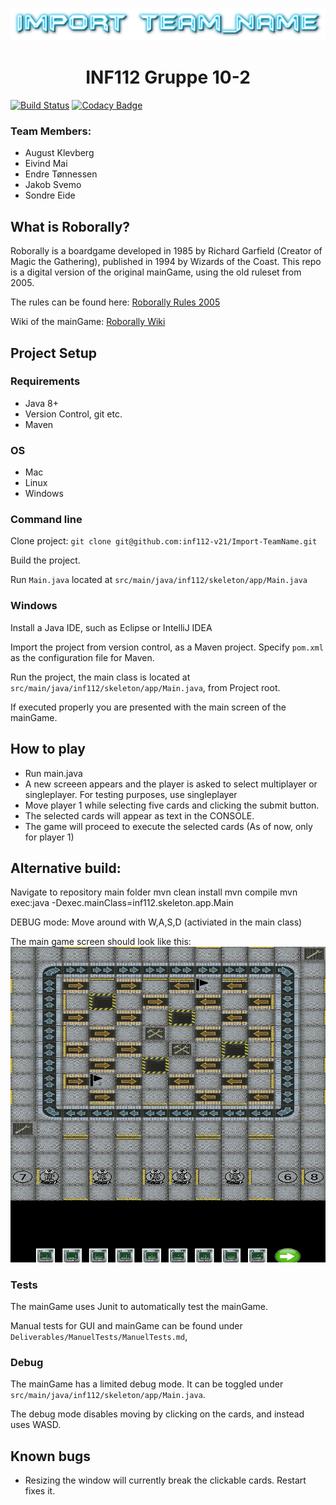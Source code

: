 
![](assets/Images/readme/GroupNameNeon.png)

<h1 align="center">INF112 Gruppe 10-2</h1>




[![Build Status](https://travis-ci.com/inf112-v21/Import-TeamName.svg?branch=master)](https://travis-ci.com/inf112-v21/Import-TeamName)
[![Codacy Badge](https://app.codacy.com/project/badge/Grade/bd568ead9f734b10ab48bb5b230b5494)](https://www.codacy.com/gh/inf112-v21/Import-TeamName/dashboard?utm_source=github.com&amp;utm_medium=referral&amp;utm_content=inf112-v21/Import-TeamName&amp;utm_campaign=Badge_Grade)


### Team Members:
- August Klevberg
- Eivind Mai
- Endre Tønnessen
- Jakob Svemo
- Sondre Eide

## What is Roborally?
Roborally is a boardgame developed in 1985 by Richard Garfield (Creator of Magic the Gathering), published in 1994 by Wizards of the Coast. 
This repo is a digital version of the original mainGame, using the old ruleset from 2005.

The rules can be found here: [Roborally Rules 2005](https://www.fgbradleys.com/rules/rules4/Robo%20Rally%20-%20rules.pdf)

Wiki of the mainGame: [Roborally Wiki](https://www.wikiwand.com/en/RoboRally)
## Project Setup

### Requirements
* Java 8+
* Version Control, git etc.
* Maven

### OS
* Mac
* Linux
* Windows

### Command line
Clone project: ``git clone git@github.com:inf112-v21/Import-TeamName.git``

Build the project.

Run ``Main.java`` located at  `src/main/java/inf112/skeleton/app/Main.java`

### Windows
Install a Java IDE, such as Eclipse or IntelliJ IDEA

Import the project from version control, as a Maven project.
Specify `pom.xml` as the configuration file for Maven.

Run the project, the main class is located at `src/main/java/inf112/skeleton/app/Main.java`, from Project root.

If executed properly you are presented with the main screen of the mainGame.

## How to play
* Run main.java
* A new screeen appears and the player is asked to select multiplayer or singleplayer. For testing purposes,
  use singleplayer
* Move player 1 while selecting five cards and clicking the submit button.
* The selected cards will appear as text in the CONSOLE.
* The game will proceed to execute the selected cards (As of now, only for player 1)

## Alternative build:
Navigate to repository main folder
mvn clean install
mvn compile
mvn exec:java -Dexec.mainClass=inf112.skeleton.app.Main

DEBUG mode: Move around with W,A,S,D (activiated in the main class)

The main game screen should look like this:
![Picture of current roboRally](assets/Images/pictureOfCurrentGame.PNG)

### Tests
The mainGame uses Junit to automatically test the mainGame.

Manual tests for GUI and mainGame can be found under `Deliverables/ManuelTests/ManuelTests.md`,

### Debug
The mainGame has a limited debug mode. It can be toggled under `src/main/java/inf112/skeleton/app/Main.java`.

The debug mode disables moving by clicking on the cards, and instead uses WASD.

## Known bugs
* Resizing the window will currently break the clickable cards. Restart fixes it.
